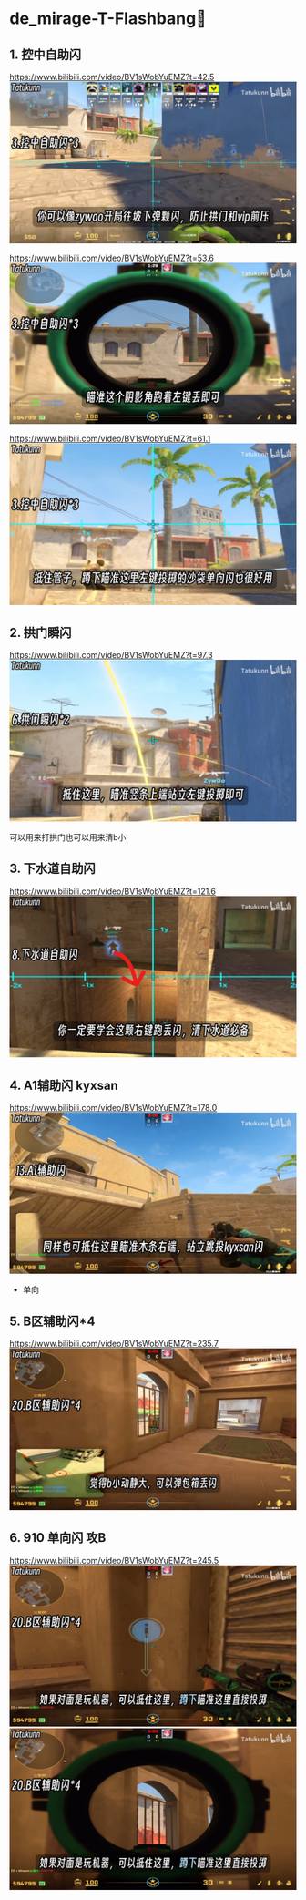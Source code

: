 # de_mirage-T-Flashbang🌟

## 1. 控中自助闪

https://www.bilibili.com/video/BV1sWobYuEMZ?t=42.5
![alt text](<../../assets/de_mirage-T-Flashbang/image.png>)

https://www.bilibili.com/video/BV1sWobYuEMZ?t=53.6
![alt text](<../../assets/de_mirage-T-Flashbang/image-1.png>)

https://www.bilibili.com/video/BV1sWobYuEMZ?t=61.1
![alt text](<../../assets/de_mirage-T-Flashbang/image-2.png>)

## 2. 拱门瞬闪
https://www.bilibili.com/video/BV1sWobYuEMZ?t=97.3
![alt text](<../../assets/de_mirage-T-Flashbang/image-3.png>)

可以用来打拱门也可以用来清b小

## 3. 下水道自助闪
https://www.bilibili.com/video/BV1sWobYuEMZ?t=121.6
![alt text](<../../assets/de_mirage-T-Flashbang/image-4.png>)

## 4. A1辅助闪 kyxsan
https://www.bilibili.com/video/BV1sWobYuEMZ?t=178.0
![alt text](<../../assets/de_mirage-T-Flashbang/image-5.png>)
- 单向

## 5. B区辅助闪*4 
https://www.bilibili.com/video/BV1sWobYuEMZ?t=235.7
![alt text](<../../assets/de_mirage-T-Flashbang/image-6.png>)

## 6. 910 单向闪 攻B
https://www.bilibili.com/video/BV1sWobYuEMZ?t=245.5 
![alt text](<../../assets/de_mirage-T-Flashbang/image-7.png>)
![alt text](<../../assets/de_mirage-T-Flashbang/image-8.png>)